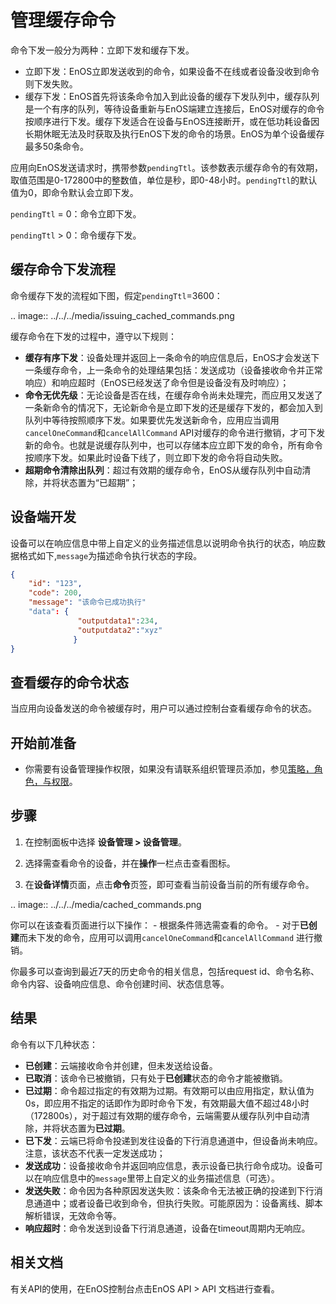 # 管理缓存命令

命令下发一般分为两种：立即下发和缓存下发。

- 立即下发：EnOS立即发送收到的命令，如果设备不在线或者设备没收到命令则下发失败。
- 缓存下发：EnOS首先将该条命令加入到此设备的缓存下发队列中，缓存队列是一个有序的队列，等待设备重新与EnOS端建立连接后，EnOS对缓存的命令按顺序进行下发。缓存下发适合在设备与EnOS连接断开，或在低功耗设备因长期休眠无法及时获取及执行EnOS下发的命令的场景。EnOS为单个设备缓存最多50条命令。

应用向EnOS发送请求时，携带参数`pendingTtl`。该参数表示缓存命令的有效期，取值范围是0-172800中的整数值，单位是秒，即0-48小时。`pendingTtl`的默认值为0，即命令默认会立即下发。

`pendingTtl` = 0：命令立即下发。

`pendingTtl` > 0：命令缓存下发。


## 缓存命令下发流程

命令缓存下发的流程如下图，假定`pendingTtl`=3600：

.. image:: ../../../media/issuing_cached_commands.png

缓存命令在下发的过程中，遵守以下规则：

- **缓存有序下发**：设备处理并返回上一条命令的响应信息后，EnOS才会发送下一条缓存命令，上一条命令的处理结果包括：发送成功（设备接收命令并正常响应）和响应超时（EnOS已经发送了命令但是设备没有及时响应）；
- **命令无优先级**：无论设备是否在线，在缓存命令尚未处理完，而应用又发送了一条新命令的情况下，无论新命令是立即下发的还是缓存下发的，都会加入到队列中等待按照顺序下发。如果要优先发送新命令，应用应当调用`cancelOneCommand`和`cancelAllCommand` API对缓存的命令进行撤销，才可下发新的命令。也就是说缓存队列中，也可以存储本应立即下发的命令，所有命令按顺序下发。如果此时设备下线了，则立即下发的命令将自动失败。
- **超期命令清除出队列**：超过有效期的缓存命令，EnOS从缓存队列中自动清除，并将状态置为“已超期”；

## 设备端开发

设备可以在响应信息中带上自定义的业务描述信息以说明命令执行的状态，响应数据格式如下,`message`为描述命令执行状态的字段。

```json
{
    "id": "123",
    "code": 200,
    "message": "该命令已成功执行"               
    "data": {                                
               "outputdata1":234,
               "outputdata2":"xyz"
              }
}
```

## 查看缓存的命令状态

当应用向设备发送的命令被缓存时，用户可以通过控制台查看缓存命令的状态。

## 开始前准备

- 你需要有设备管理操作权限，如果没有请联系组织管理员添加，参见[策略，角色，与权限](/docs/iam/zh_CN/latest/access_policy)。

## 步骤

1. 在控制面板中选择 **设备管理 > 设备管理**。

2. 选择需查看命令的设备，并在**操作**一栏点击查看图标。

3. 在**设备详情**页面，点击**命令**页签，即可查看当前设备当前的所有缓存命令。

 .. image:: ../../../media/cached_commands.png

 你可以在该查看页面进行以下操作：
     - 根据条件筛选需查看的命令。
     - 对于**已创建**而未下发的命令，应用可以调用`cancelOneCommand`和`cancelAllCommand` 进行撤销。

  你最多可以查询到最近7天的历史命令的相关信息，包括request id、命令名称、命令内容、设备响应信息、命令创建时间、状态信息等。

## 结果

命令有以下几种状态：

- **已创建**：云端接收命令并创建，但未发送给设备。
- **已取消**：该命令已被撤销，只有处于**已创建**状态的命令才能被撤销。
- **已过期**：命令超过指定的有效期为过期。有效期可以由应用指定，默认值为0s，即应用不指定的话即作为即时命令下发，有效期最大值不超过48小时（172800s），对于超过有效期的缓存命令，云端需要从缓存队列中自动清除，并将状态置为**已过期**。
- **已下发**：云端已将命令投递到发往设备的下行消息通道中，但设备尚未响应。注意，该状态不代表一定发送成功；
- **发送成功**：设备接收命令并返回响应信息，表示设备已执行命令成功。设备可以在响应信息中的`message`里带上自定义的业务描述信息（可选）。
- **发送失败**：命令因为各种原因发送失败：该条命令无法被正确的投递到下行消息通道中；或者设备已收到命令，但执行失败。可能原因为：设备离线、脚本解析错误，无效命令等。
- **响应超时**：命令发送到设备下行消息通道，设备在timeout周期内无响应。

## 相关文档

有关API的使用，在EnOS控制台点击EnOS API > API 文档进行查看。
